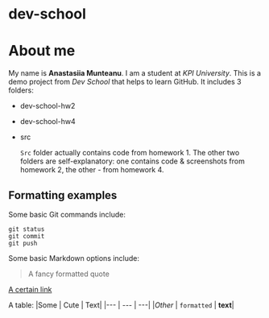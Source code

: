 # dev-school
# About me
My name is **Anastasiia Munteanu**. I am a student at *KPI University*. This is a demo project from *Dev School* that helps to learn GitHub. It includes 3 folders:
- dev-school-hw2
- dev-school-hw4
- src

  `Src` folder actually contains code from homework 1. The other two folders are self-explanatory: one contains code & screenshots from homework 2, the other - from homework 4.
  
## Formatting examples

Some basic Git commands include:
```
git status
git commit
git push
```
Some basic Markdown options include:
>A fancy formatted quote

[A certain link](https://www.wikipedia.org/)

A table:
|Some | Cute | Text|
|--- | --- | ---|
|*Other* | `formatted` | **text**|
